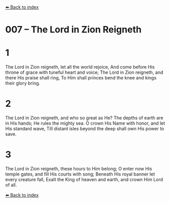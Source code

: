 [⬅️ Back to index](../README.md)

# 007 – The Lord in Zion Reigneth


# 1
The Lord in Zion reigneth, let all the world rejoice,
And come before His throne of grace with tuneful heart and voice;
The Lord in Zion reigneth, and there His praise shall ring,
To Him shall princes bend the knee and kings their glory bring.

# 2
The Lord in Zion reigneth, and who so great as He?
The depths of earth are in His hands; He rules the mighty sea.
O crown His Name with honor, and let His standard wave,
Till distant isles beyond the deep shall own His power to save.

# 3
The Lord in Zion reigneth, these hours to Him belong;
O enter now His temple gates, and fill His courts with song;
Beneath His royal banner let every creature fall,
Exalt the King of heaven and earth, and crown Him Lord of all.

[⬅️ Back to index](../README.md)
